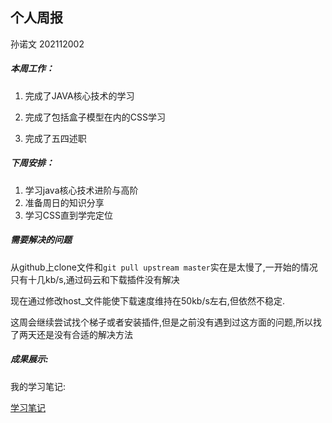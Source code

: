 ## 个人周报

孙诺文 202112002



##### 本周工作：

1. 完成了JAVA核心技术的学习

2. 完成了包括盒子模型在内的CSS学习

3. 完成了五四述职

   

##### 下周安排：

1. 学习java核心技术进阶与高阶
2. 准备周日的知识分享
3. 学习CSS直到学完定位



##### 需要解决的问题

从github上clone文件和``git pull upstream master``实在是太慢了,一开始的情况只有十几kb/s,通过码云和下载插件没有解决

现在通过修改host_文件能使下载速度维持在50kb/s左右,但依然不稳定.

这周会继续尝试找个梯子或者安装插件,但是之前没有遇到过这方面的问题,所以找了两天还是没有合适的解决方法



##### 成果展示:

我的学习笔记:

[学习笔记](https://awen123awen.github.io/)





